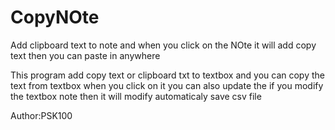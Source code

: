 # CopyNOte

Add clipboard text to note and when you click on the NOte it will add copy text then you can paste in anywhere

This program add copy text or clipboard txt to textbox and  you can copy the text from  textbox when you click on it
you can also update the if you modify the textbox note then it will modify automaticaly save csv file

Author:PSK100
